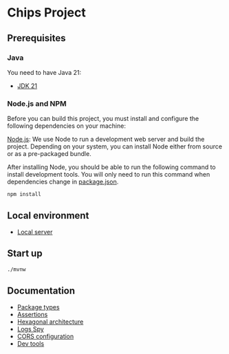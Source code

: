 # Chips Project

## Prerequisites

### Java

You need to have Java 21:
- [JDK 21](https://openjdk.java.net/projects/jdk/21/)

### Node.js and NPM

Before you can build this project, you must install and configure the following dependencies on your machine:

[Node.js](https://nodejs.org/): We use Node to run a development web server and build the project.
Depending on your system, you can install Node either from source or as a pre-packaged bundle.

After installing Node, you should be able to run the following command to install development tools.
You will only need to run this command when dependencies change in [package.json](package.json).

```
npm install
```

## Local environment

- [Local server](http://localhost:8081)

<!-- jhipster-needle-localEnvironment -->

## Start up

```bash
./mvnw 
```


<!-- jhipster-needle-startupCommand -->

## Documentation

- [Package types](documentation/package-types.md)
- [Assertions](documentation/assertions.md)
- [Hexagonal architecture](documentation/hexagonal-architecture.md)
- [Logs Spy](documentation/logs-spy.md)
- [CORS configuration](documentation/cors-configuration.md)
- [Dev tools](documentation/dev-tools.md)

<!-- jhipster-needle-documentation -->
